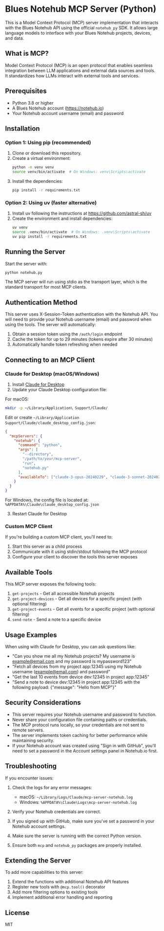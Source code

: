 # Blues Notehub MCP Server (Python)

This is a Model Context Protocol (MCP) server implementation that interacts with the Blues Notehub API using the official `notehub_py` SDK. It allows large language models to interface with your Blues Notehub projects, devices, and data.

## What is MCP?

Model Context Protocol (MCP) is an open protocol that enables seamless integration between LLM applications and external data sources and tools. It standardizes how LLMs interact with external tools and services.

## Prerequisites

- Python 3.8 or higher
- A Blues Notehub account (https://notehub.io)
- Your Notehub account username (email) and password

## Installation

### Option 1: Using pip (recommended)

1. Clone or download this repository.
2. Create a virtual environment:
   ```bash
   python -m venv venv
   source venv/bin/activate  # On Windows: venv\Scripts\activate
   ```
3. Install the dependencies:
   ```bash
   pip install -r requirements.txt
   ```

### Option 2: Using uv (faster alternative)

1. Install uv following the instructions at https://github.com/astral-sh/uv
2. Create the environment and install dependencies:
   ```bash
   uv venv
   source .venv/bin/activate  # On Windows: .venv\Scripts\activate
   uv pip install -r requirements.txt
   ```

## Running the Server

Start the server with:

```bash
python notehub.py
```

The MCP server will run using stdio as the transport layer, which is the standard transport for most MCP clients.

## Authentication Method

This server uses X-Session-Token authentication with the Notehub API. You will need to provide your Notehub username (email) and password when using the tools. The server will automatically:

1. Obtain a session token using the `/auth/login` endpoint
2. Cache the token for up to 29 minutes (tokens expire after 30 minutes)
3. Automatically handle token refreshing when needed

## Connecting to an MCP Client

### Claude for Desktop (macOS/Windows)

1. Install [Claude for Desktop](https://claude.ai/desktop)
2. Update your Claude Desktop configuration file:

For macOS:
```bash
mkdir -p ~/Library/Application\ Support/Claude/
```

Edit or create `~/Library/Application Support/Claude/claude_desktop_config.json`:

```json
{
  "mcpServers": {
    "notehub": {
      "command": "python",
      "args": [
        "--directory",
        "/path/to/your/mcp-server",
        "run",
        "notehub.py"
      ],
      "availableTo": ["claude-3-opus-20240229", "claude-3-sonnet-20240229", "claude-3-5-sonnet-20240307", "claude-3-haiku-20240307"]
    }
  }
}
```

For Windows, the config file is located at:
`%APPDATA%\Claude\claude_desktop_config.json`

3. Restart Claude for Desktop

### Custom MCP Client

If you're building a custom MCP client, you'll need to:

1. Start this server as a child process
2. Communicate with it using stdin/stdout following the MCP protocol
3. Configure your client to discover the tools this server exposes

## Available Tools

This MCP server exposes the following tools:

1. `get-projects` - Get all accessible Notehub projects
2. `get-project-devices` - Get all devices for a specific project (with optional filtering)
3. `get-project-events` - Get all events for a specific project (with optional filtering)
4. `send-note` - Send a note to a specific device

## Usage Examples

When using with Claude for Desktop, you can ask questions like:

- "Can you show me all my Notehub projects? My username is example@email.com and my password is mypassword123"
- "Fetch all devices from my project app:12345 using my Notehub username (example@email.com) and password"
- "Get the last 10 events from device dev:12345 in project app:12345"
- "Send a note to device dev:12345 in project app:12345 with the following payload: {"message": "Hello from MCP"}"

## Security Considerations

- This server requires your Notehub username and password to function.
- Never share your configuration file containing paths or credentials.
- The MCP protocol runs locally, so your credentials are not sent to remote servers.
- The server implements token caching for better performance while maintaining security.
- If your Notehub account was created using "Sign in with GitHub", you'll need to set a password in the Account settings panel in Notehub.io first.

## Troubleshooting

If you encounter issues:

1. Check the logs for any error messages:
   - macOS: `~/Library/Logs/Claude/mcp-server-notehub.log`
   - Windows: `%APPDATA%\Claude\Logs\mcp-server-notehub.log`

2. Verify your Notehub credentials are correct.

3. If you signed up with GitHub, make sure you've set a password in your Notehub account settings.

4. Make sure the server is running with the correct Python version.

5. Ensure both `mcp` and `notehub_py` packages are properly installed.

## Extending the Server

To add more capabilities to this server:

1. Extend the functions with additional Notehub API features
2. Register new tools with `@mcp.tool()` decorator
3. Add more filtering options to existing tools
4. Implement additional error handling and reporting

## License

MIT